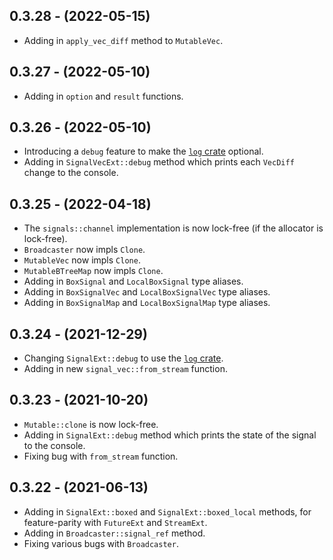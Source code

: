 ## 0.3.28 - (2022-05-15)
* Adding in `apply_vec_diff` method to `MutableVec`.

## 0.3.27 - (2022-05-10)
* Adding in `option` and `result` functions.

## 0.3.26 - (2022-05-10)
* Introducing a `debug` feature to make the [`log` crate](https://crates.io/crates/log) optional.
* Adding in `SignalVecExt::debug` method which prints each `VecDiff` change to the console.

## 0.3.25 - (2022-04-18)
* The `signals::channel` implementation is now lock-free (if the allocator is lock-free).
* `Broadcaster` now impls `Clone`.
* `MutableVec` now impls `Clone`.
* `MutableBTreeMap` now impls `Clone`.
* Adding in `BoxSignal` and `LocalBoxSignal` type aliases.
* Adding in `BoxSignalVec` and `LocalBoxSignalVec` type aliases.
* Adding in `BoxSignalMap` and `LocalBoxSignalMap` type aliases.

## 0.3.24 - (2021-12-29)
* Changing `SignalExt::debug` to use the [`log` crate](https://crates.io/crates/log).
* Adding in new `signal_vec::from_stream` function.

## 0.3.23 - (2021-10-20)
* `Mutable::clone` is now lock-free.
* Adding in `SignalExt::debug` method which prints the state of the signal to the console.
* Fixing bug with `from_stream` function.

## 0.3.22 - (2021-06-13)
* Adding in `SignalExt::boxed` and `SignalExt::boxed_local` methods, for feature-parity with `FutureExt` and `StreamExt`.
* Adding in `Broadcaster::signal_ref` method.
* Fixing various bugs with `Broadcaster`.
